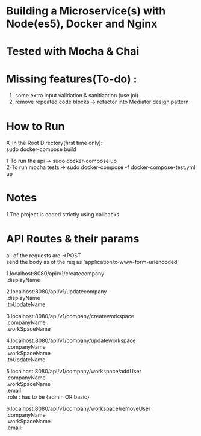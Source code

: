 # Building a Microservice(s) with Node(es5), Docker and Nginx 
# Tested with Mocha & Chai

# Missing features(To-do) :
1. some extra input validation & sanitization (use joi)
2. remove repeated code blocks -> refactor into Mediator design pattern

# How to Run
 X-In the Root Directory(first time only): <br/>
 sudo docker-compose build<br/>
 
 1-To run the api -> sudo docker-compose up<br/>
 2-To run mocha tests -> sudo docker-compose -f docker-compose-test.yml up<br/>

# Notes
1.The project is coded strictly using callbacks

# API Routes & their params 
   all of the requests are ->POST <br />
  send  the body as of the req as 'application/x-www-form-urlencoded'<br />
  
1.localhost:8080/api/v1/createcompany<br />
  .displayName<br />
  
2.localhost:8080/api/v1/updatecompany<br />
    .displayName<br />
    .toUpdateName<br />


3.localhost:8080/api/v1/company/createworkspace<br />
    .companyName<br />
    .workSpaceName<br />

4.localhost:8080/api/v1/company/updateworkspace<br />
    .companyName<br />
    .workSpaceName<br />
    .toUpdateName<br />

5.localhost:8080/api/v1/company/workspace/addUser<br />
   .companyName<br />
   .workSpaceName<br />
   .email<br />
   .role  : has to be {admin OR basic}<br />
   
6.localhost:8080/api/v1/company/workspace/removeUser<br />
    .companyName<br />
    .workSpaceName<br />
    .email:

